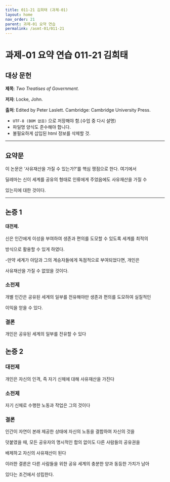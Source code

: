 ```yaml
---
title: 011-21 김희태 (과제-01)
layout: home
nav_order: 21
parent: 과제-01 요약 연습
permalink: /asmt-01/011-21
---
```


# 과제-01 요약 연습 011-21 김희태

## 대상 문헌

**제목**: *Two Treatises of Government.*

**저자**: Locke, John.

**출처**: Edited by Peter Laslett. Cambridge: Cambridge University Press.

- `UTF-8 (BOM 없음)` 으로 저장해야 함.(수업 중 다시 설명)
- 파일명 양식도 준수해야 합니다. 
- 불필요하게 삽입된 html 정보를 삭제할 것.

---

## 요약문

이 논문은 ‘사유재산을 가질 수 있는가?’를 핵심 쟁점으로 한다. 여기에서

딜레마는 신이 세계를 공유의 형태로 인류에게 주었음에도 사유재산을 가질 수

있는지에 대한 것이다.

---

## 논증 1

#### 대전제.

신은 인간에게 이성을 부여하여 생존과 편의를 도모할 수 있도록 세계를 최적의

방식으로 활용할 수 있게 하였다.

-만약 세계가 아담과 그의 계승자들에게 독점적으로 부여되었다면, 개인은

사유재산을 가질 수 없었을 것이다.

### 소전제

개별 인간은 공유된 세계의 일부를 전유해야만 생존과 편의를 도모하여 실질적인

이익을 얻을 수 있다.

### 결론

개인은 공유된 세계의 일부를 전유할 수 있다

## 논증 2

### 대전제

개인은 자신의 인격, 즉 자기 신체에 대해 사유재산을 가진다

### 소전제

자기 신체로 수행한 노동과 작업은 그의 것이다

### 결론

인간이 자연이 본래 제공한 상태에 자신의 노동을 결합하여 자신의 것을

덧붙였을 때, 모든 공유자의 명시적인 합의 없이도 다른 사람들의 공유권을

배제하고 자신의 사유재산이 된다

이러한 결론은 다른 사람들을 위한 공유 세계의 충분한 양과 동등한 가치가 남아

있다는 조건에서 성립한다.


